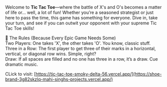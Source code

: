 Welcome to **Tic Tac Toe**—where the battle of X's and O's becomes a matter of life or... well, a lot of fun! Whether you’re a seasoned strategist or just here to pass the time, this game has something for everyone. Dive in, take your turn, and see if you can outwit your opponent with your supreme Tic Tac Toe skills!
<br>

📜 The Rules (Because Every Epic Game Needs Some)<br>
Two Players: One takes 'X', the other takes 'O'. You know, classic stuff.<br>
Three in a Row: The first player to get three of their marks in a horizontal, vertical, or diagonal row wins. Simple, right?<br>
Draw: If all spaces are filled and no one has three in a row, it’s a draw. Cue dramatic music.<br>

CLick to visit: [https://tic-tac-toe-smoky-delta-56.vercel.app/](https://shoe-brand-3g82skzlq-mahi-singhs-projects.vercel.app/)
